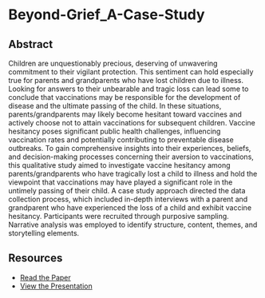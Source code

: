 # Beyond-Grief_A-Case-Study

## Abstract
Children are unquestionably precious, deserving of unwavering commitment to their vigilant protection. This sentiment can hold especially true for parents and grandparents who have lost children due to illness. Looking for answers to their unbearable and tragic loss can lead some to conclude that vaccinations may be responsible for the development of disease and the ultimate passing of the child. In these situations, parents/grandparents may likely become hesitant toward vaccines and actively choose not to attain vaccinations for subsequent children. Vaccine hesitancy poses significant public health challenges, influencing vaccination rates and potentially contributing to preventable disease outbreaks. To gain comprehensive insights into their experiences, beliefs, and decision-making processes concerning their aversion to vaccinations, this qualitative study aimed to investigate vaccine hesitancy among parents/grandparents who have tragically lost a child to illness and hold the viewpoint that vaccinations may have played a significant role in the untimely passing of their child. A case study approach directed the data collection process, which included in-depth interviews with a parent and grandparent who have experienced the loss of a child and exhibit vaccine hesitancy. Participants were recruited through purposive sampling. Narrative analysis was employed to identify structure, content, themes, and storytelling elements.

## Resources
- [Read the Paper](https://github.com/Carley589/Carley589/blob/main/Beyond%20Grief_%20A%20Case%20Study%20Examining%20Perspectives%20of%20Vaccine%20Hesitancy%20in%20Bereaved%20Parents%20and%20Grandparents.pdf)
- [View the Presentation](https://github.com/Carley589/Carley589/blob/main/SRM%20686-Poster%20Presentation-CBrown.pdf)
